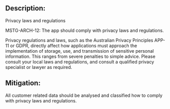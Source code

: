 ## Description:

Privacy laws and regulations

MSTG-ARCH-12: The app should comply with privacy laws and regulations.

Privacy regulations and laws, such as the Australian Privacy Principles APP-11 or GDPR, directly affect how applications must approach the implementation of storage, use, and transmission of sensitive personal information. This ranges from severe penalties to simple advice. Please consult your local laws and regulations, and consult a qualified privacy specialist or lawyer as required.


## Mitigation:

All customer related data should be analysed and classified how to comply with privacy laws and regulations.